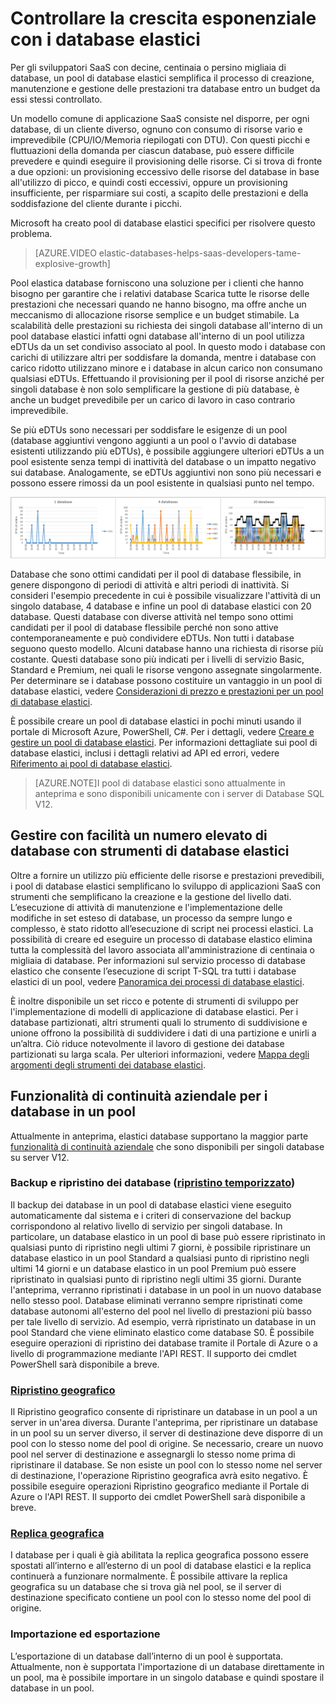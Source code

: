 <properties 
	pageTitle="Controllare la crescita esponenziale con i database elastici" 
	description="Un pool di database elastici del database SQL di Azure è una raccolta di risorse disponibili condivise da un gruppo di database elastici." 
	services="sql-database" 
	documentationCenter="" 
	authors="stevestein" 
	manager="jeffreyg" 
	editor=""/>

<tags 
	ms.service="sql-database"
	ms.devlang="NA"
	ms.date="09/23/2015" 
	ms.author="sstein" 
	ms.workload="data-management" 
	ms.topic="article" 
	ms.tgt_pltfrm="NA"/>


# Controllare la crescita esponenziale con i database elastici

Per gli sviluppatori SaaS con decine, centinaia o persino migliaia di database, un pool di database elastici semplifica il processo di creazione, manutenzione e gestione delle prestazioni tra database entro un budget da essi stessi controllato.

Un modello comune di applicazione SaaS consiste nel disporre, per ogni database, di un cliente diverso, ognuno con consumo di risorse vario e imprevedibile (CPU/IO/Memoria riepilogati con DTU). Con questi picchi e fluttuazioni della domanda per ciascun database, può essere difficile prevedere e quindi eseguire il provisioning delle risorse. Ci si trova di fronte a due opzioni: un provisioning eccessivo delle risorse del database in base all'utilizzo di picco, e quindi costi eccessivi, oppure un provisioning insufficiente, per risparmiare sui costi, a scapito delle prestazioni e della soddisfazione del cliente durante i picchi.

Microsoft ha creato pool di database elastici specifici per risolvere questo problema.

> [AZURE.VIDEO elastic-databases-helps-saas-developers-tame-explosive-growth]


Pool elastica database forniscono una soluzione per i clienti che hanno bisogno per garantire che i relativi database Scarica tutte le risorse delle prestazioni che necessari quando ne hanno bisogno, ma offre anche un meccanismo di allocazione risorse semplice e un budget stimabile. La scalabilità delle prestazioni su richiesta dei singoli database all'interno di un pool database elastici infatti ogni database all'interno di un pool utilizza eDTUs da un set condiviso associato al pool. In questo modo i database con carichi di utilizzare altri per soddisfare la domanda, mentre i database con carico ridotto utilizzano minore e i database in alcun carico non consumano qualsiasi eDTUs. Effettuando il provisioning per il pool di risorse anziché per singoli database è non solo semplificare la gestione di più database, è anche un budget prevedibile per un carico di lavoro in caso contrario imprevedibile.

Se più eDTUs sono necessari per soddisfare le esigenze di un pool (database aggiuntivi vengono aggiunti a un pool o l'avvio di database esistenti utilizzando più eDTUs), è possibile aggiungere ulteriori eDTUs a un pool esistente senza tempi di inattività del database o un impatto negativo sui database. Analogamente, se eDTUs aggiuntivi non sono più necessari e possono essere rimossi da un pool esistente in qualsiasi punto nel tempo.

![database che condividono eDTUs][1]

Database che sono ottimi candidati per il pool di database flessibile, in genere dispongono di periodi di attività e altri periodi di inattività. Si consideri l'esempio precedente in cui è possibile visualizzare l'attività di un singolo database, 4 database e infine un pool di database elastici con 20 database. Questi database con diverse attività nel tempo sono ottimi candidati per il pool di database flessibile perché non sono attive contemporaneamente e può condividere eDTUs. Non tutti i database seguono questo modello. Alcuni database hanno una richiesta di risorse più costante. Questi database sono più indicati per i livelli di servizio Basic, Standard e Premium, nei quali le risorse vengono assegnate singolarmente. Per determinare se i database possono costituire un vantaggio in un pool di database elastici, vedere [Considerazioni di prezzo e prestazioni per un pool di database elastici](sql-database-elastic-pool-guidance.md).

È possibile creare un pool di database elastici in pochi minuti usando il portale di Microsoft Azure, PowerShell, C#. Per i dettagli, vedere [Creare e gestire un pool di database elastici](sql-database-elastic-pool-portal.md). Per informazioni dettagliate sui pool di database elastici, inclusi i dettagli relativi ad API ed errori, vedere [Riferimento ai pool di database elastici](sql-database-elastic-pool-reference.md).


> [AZURE.NOTE]I pool di database elastici sono attualmente in anteprima e sono disponibili unicamente con i server di Database SQL V12.

## Gestire con facilità un numero elevato di database con strumenti di database elastici

Oltre a fornire un utilizzo più efficiente delle risorse e prestazioni prevedibili, i pool di database elastici semplificano lo sviluppo di applicazioni SaaS con strumenti che semplificano la creazione e la gestione del livello dati. L’esecuzione di attività di manutenzione e l'implementazione delle modifiche in set esteso di database, un processo da sempre lungo e complesso, è stato ridotto all’esecuzione di script nei processi elastici. La possibilità di creare ed eseguire un processo di database elastico elimina tutta la complessità del lavoro associata all'amministrazione di centinaia o migliaia di database. Per informazioni sul servizio processo di database elastico che consente l’esecuzione di script T-SQL tra tutti i database elastici di un pool, vedere [Panoramica dei processi di database elastici](sql-database-elastic-jobs-overview.md).

È inoltre disponibile un set ricco e potente di strumenti di sviluppo per l'implementazione di modelli di applicazione di database elastici. Per i database partizionati, altri strumenti quali lo strumento di suddivisione e unione offrono la possibilità di suddividere i dati di una partizione e unirli a un’altra. Ciò riduce notevolmente il lavoro di gestione dei database partizionati su larga scala. Per ulteriori informazioni, vedere [Mappa degli argomenti degli strumenti dei database elastici](sql-database-elastic-scale-documentation-map.md).

## Funzionalità di continuità aziendale per i database in un pool

Attualmente in anteprima, elastici database supportano la maggior parte [funzionalità di continuità aziendale](https://msdn.microsoft.com/library/azure/hh852669.aspx) che sono disponibili per singoli database su server V12.

### Backup e ripristino dei database ([ripristino temporizzato](https://msdn.microsoft.com/library/azure/hh852669.aspx#BKMK_PITR))

Il backup dei database in un pool di database elastici viene eseguito automaticamente dal sistema e i criteri di conservazione del backup corrispondono al relativo livello di servizio per singoli database. In particolare, un database elastico in un pool di base può essere ripristinato in qualsiasi punto di ripristino negli ultimi 7 giorni, è possibile ripristinare un database elastico in un pool Standard a qualsiasi punto di ripristino negli ultimi 14 giorni e un database elastico in un pool Premium può essere ripristinato in qualsiasi punto di ripristino negli ultimi 35 giorni. Durante l'anteprima, verranno ripristinati i database in un pool in un nuovo database nello stesso pool. Database eliminati verranno sempre ripristinati come database autonomi all'esterno del pool nel livello di prestazioni più basso per tale livello di servizio. Ad esempio, verrà ripristinato un database in un pool Standard che viene eliminato elastico come database S0. È possibile eseguire operazioni di ripristino dei database tramite il Portale di Azure o a livello di programmazione mediante l'API REST. Il supporto dei cmdlet PowerShell sarà disponibile a breve.

### [Ripristino geografico](https://msdn.microsoft.com/library/azure/hh852669.aspx#BKMK_GEO)

Il Ripristino geografico consente di ripristinare un database in un pool a un server in un'area diversa. Durante l'anteprima, per ripristinare un database in un pool su un server diverso, il server di destinazione deve disporre di un pool con lo stesso nome del pool di origine. Se necessario, creare un nuovo pool nel server di destinazione e assegnargli lo stesso nome prima di ripristinare il database. Se non esiste un pool con lo stesso nome nel server di destinazione, l'operazione Ripristino geografica avrà esito negativo. È possibile eseguire operazioni Ripristino geografico mediante il Portale di Azure o l'API REST. Il supporto dei cmdlet PowerShell sarà disponibile a breve.


### [Replica geografica](https://msdn.microsoft.com/library/azure/dn783447.aspx)

I database per i quali è già abilitata la replica geografica possono essere spostati all’interno e all’esterno di un pool di database elastici e la replica continuerà a funzionare normalmente. È possibile attivare la replica geografica su un database che si trova già nel pool, se il server di destinazione specificato contiene un pool con lo stesso nome del pool di origine.

### Importazione ed esportazione

L’esportazione di un database dall’interno di un pool è supportata. Attualmente, non è supportata l'importazione di un database direttamente in un pool, ma è possibile importare in un singolo database e quindi spostare il database in un pool.


<!--Image references-->
[1]: ./media/sql-database-elastic-pool/databases.png

<!---HONumber=Oct15_HO2-->